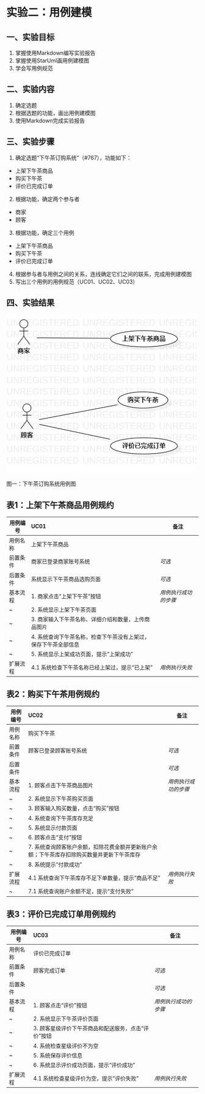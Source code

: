 # 实验二：用例建模

## 一、实验目标
1. 掌握使用Markdown编写实验报告
2. 掌握使用StarUml画用例建模图
3. 学会写用例规范

## 二、实验内容
1. 确定选题
2. 根据选题的功能，画出用例建模图
3. 使用Markdown完成实验报告

## 三、实验步骤
1. 确定选题“下午茶订购系统”（#767），功能如下：
- 上架下午茶商品
- 购买下午茶
- 评价已完成订单
2. 根据功能，确定两个参与者
- 商家
- 顾客
3. 根据功能，确定三个用例
- 上架下午茶商品
- 购买下午茶
- 评价已完成订单
4. 根据参与者与用例之间的关系，连线确定它们之间的联系，完成用例建模图
5. 写出三个用例的用例规范（UC01、UC02、UC03）

## 四、实验结果
![实验二用例建模图](./Lab2_UseCaseDiagram1.jpg)

图一：下午茶订购系统用例图

## 表1：上架下午茶商品用例规约  

用例编号  | UC01 | 备注  
-|:-|-  
用例名称  | 上架下午茶商品  |   
前置条件  | 商家已登录商家账号系统      | *可选*   
后置条件  | 系统显示下午茶商品选购页面     | *可选*   
基本流程  | 1. 商家点击“上架下午茶”按钮  |*用例执行成功的步骤*    
~| 2. 系统显示上架下午茶页面  |   
~| 3. 商家输入下午茶名称、详细介绍和数量，上传商品图片   |   
~| 4. 系统查询下午茶名称，检查下午茶没有上架过，保存下午茶全部信息   |
~| 5. 系统显示上架成功页面，提示“上架成功”   |
扩展流程  | 4.1 系统检查下午茶名称已经上架过，提示“已上架”   |*用例执行失败*    

## 表2：购买下午茶用例规约  

用例编号  | UC02 | 备注  
-|:-|-  
用例名称  | 购买下午茶  |   
前置条件  | 顾客已登录顾客账号系统      | *可选*   
后置条件  |      | *可选*   
基本流程  | 1. 顾客点击下午茶商品图片  |*用例执行成功的步骤*    
~| 2. 系统显示下午茶购买页面  |   
~| 3. 顾客输入购买数量，点击“购买”按钮   |
~| 4. 系统查询下午茶库存充足   |
~| 5. 系统显示付款页面   |
~| 6. 顾客点击“支付”按钮   |
~| 7. 系统查询顾客账户余额，扣除花费金额并更新账户余额；下午茶库存扣除购买数量并更新下午茶库存   |
~| 8. 系统提示“付款成功”   |
扩展流程  | 4.1 系统查询下午茶库存不足下单数量，提示“商品不足”   |*用例执行失败* 
~| 7.1 系统查询账户余额不足，提示“支付失败”     | 

## 表3：评价已完成订单用例规约  

用例编号  | UC03 | 备注  
-|:-|-  
用例名称  | 评价已完成订单  |   
前置条件  | 顾客完成订单      | *可选*   
后置条件  |      | *可选*   
基本流程  | 1. 顾客点击“评价”按钮  |*用例执行成功的步骤*    
~| 2. 系统显示下午茶评价页面  |   
~| 3. 顾客星级评价下午茶商品和配送服务，点击“评价”按钮  |
~| 4. 系统检查星级评价不为空  |
~| 5. 系统保存评价信息   |
~| 6. 系统显示评价成功页面，提示“评价成功”   |
扩展流程  | 4.1 系统检查星级评价为空，提示“评价失败”   |*用例执行失败*
